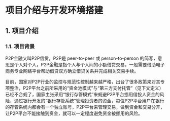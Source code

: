 # 项目介绍与开发环境搭建

## 1. 项目介绍

### 1.1. 项目背景

P2P金融又叫P2P信贷，P2P是 peer-to-peer 或 person-to-person 的简写，意思是个人对个人，P2P金融是指个人与个人间的小额借贷交易，一般需要借助电子商务专业网络平台帮助借贷双方确立借贷关系并完成相关交易手续。

目前，国家对P2P行业的监控与规范性控制越来越严格，出台了很多政策来对其专项整治，P2P平台之前所采用的“资金池模式”与“第三方支付托管”（见下文定义）已经不合规了，国家主张采用“银行存管模式”来规避P2P平台挪用借投人资金的风险，通过银行开发的“银行存管系统”管理投资者的资金，每位P2P平台用户在银行的存管系统内都会有一个独立账号，P2P平台来管理交易，做到资金和交易分开，让P2P平台不能接触到资金，就可以一定程度避免资金被挪用的风险。


